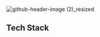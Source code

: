 
![github-header-image (2)_resized](https://github.com/mollmikey/mollmikey/assets/104609759/4b74b197-f656-4496-a4d3-a0d1307c71ea)
## Tech Stack

